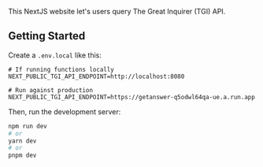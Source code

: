 This NextJS website let's users query The Great Inquirer (TGI) API.

## Getting Started

Create a `.env.local` like this:

```
# If running functions locally
NEXT_PUBLIC_TGI_API_ENDPOINT=http://localhost:8080

# Run against production
NEXT_PUBLIC_TGI_API_ENDPOINT=https://getanswer-q5odwl64qa-ue.a.run.app
```

Then, run the development server:

```bash
npm run dev
# or
yarn dev
# or
pnpm dev
```
